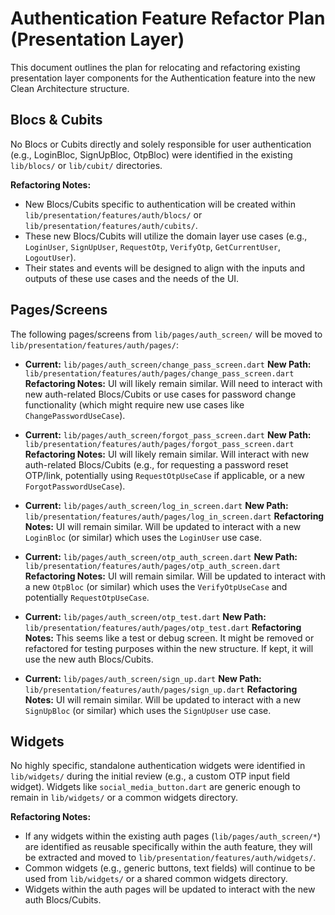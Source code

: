 # Authentication Feature Refactor Plan (Presentation Layer)

This document outlines the plan for relocating and refactoring existing presentation layer components for the Authentication feature into the new Clean Architecture structure.

## Blocs & Cubits

No Blocs or Cubits directly and solely responsible for user authentication (e.g., LoginBloc, SignUpBloc, OtpBloc) were identified in the existing `lib/blocs/` or `lib/cubit/` directories.

**Refactoring Notes:**
*   New Blocs/Cubits specific to authentication will be created within `lib/presentation/features/auth/blocs/` or `lib/presentation/features/auth/cubits/`.
*   These new Blocs/Cubits will utilize the domain layer use cases (e.g., `LoginUser`, `SignUpUser`, `RequestOtp`, `VerifyOtp`, `GetCurrentUser`, `LogoutUser`).
*   Their states and events will be designed to align with the inputs and outputs of these use cases and the needs of the UI.

## Pages/Screens

The following pages/screens from `lib/pages/auth_screen/` will be moved to `lib/presentation/features/auth/pages/`:

*   **Current:** `lib/pages/auth_screen/change_pass_screen.dart`
    **New Path:** `lib/presentation/features/auth/pages/change_pass_screen.dart`
    **Refactoring Notes:** UI will likely remain similar. Will need to interact with new auth-related Blocs/Cubits or use cases for password change functionality (which might require new use cases like `ChangePasswordUseCase`).

*   **Current:** `lib/pages/auth_screen/forgot_pass_screen.dart`
    **New Path:** `lib/presentation/features/auth/pages/forgot_pass_screen.dart`
    **Refactoring Notes:** UI will likely remain similar. Will interact with new auth-related Blocs/Cubits (e.g., for requesting a password reset OTP/link, potentially using `RequestOtpUseCase` if applicable, or a new `ForgotPasswordUseCase`).

*   **Current:** `lib/pages/auth_screen/log_in_screen.dart`
    **New Path:** `lib/presentation/features/auth/pages/log_in_screen.dart`
    **Refactoring Notes:** UI will remain similar. Will be updated to interact with a new `LoginBloc` (or similar) which uses the `LoginUser` use case.

*   **Current:** `lib/pages/auth_screen/otp_auth_screen.dart`
    **New Path:** `lib/presentation/features/auth/pages/otp_auth_screen.dart`
    **Refactoring Notes:** UI will remain similar. Will be updated to interact with a new `OtpBloc` (or similar) which uses the `VerifyOtpUseCase` and potentially `RequestOtpUseCase`.

*   **Current:** `lib/pages/auth_screen/otp_test.dart`
    **New Path:** `lib/presentation/features/auth/pages/otp_test.dart`
    **Refactoring Notes:** This seems like a test or debug screen. It might be removed or refactored for testing purposes within the new structure. If kept, it will use the new auth Blocs/Cubits.

*   **Current:** `lib/pages/auth_screen/sign_up.dart`
    **New Path:** `lib/presentation/features/auth/pages/sign_up.dart`
    **Refactoring Notes:** UI will remain similar. Will be updated to interact with a new `SignUpBloc` (or similar) which uses the `SignUpUser` use case.

## Widgets

No highly specific, standalone authentication widgets were identified in `lib/widgets/` during the initial review (e.g., a custom OTP input field widget). Widgets like `social_media_button.dart` are generic enough to remain in `lib/widgets/` or a common widgets directory.

**Refactoring Notes:**
*   If any widgets within the existing auth pages (`lib/pages/auth_screen/*`) are identified as reusable specifically within the auth feature, they will be extracted and moved to `lib/presentation/features/auth/widgets/`.
*   Common widgets (e.g., generic buttons, text fields) will continue to be used from `lib/widgets/` or a shared common widgets directory.
*   Widgets within the auth pages will be updated to interact with the new auth Blocs/Cubits.
